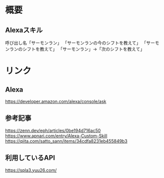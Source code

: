 # 概要
## Alexaスキル
呼び出し名「サーモンラン」
「サーモンランの今のシフトを教えて」
「サーモンランのシフトを教えて」
「サーモンラン」→「次のシフトを教えて」

# リンク
## Alexa
https://developer.amazon.com/alexa/console/ask

## 参考記事
https://zenn.dev/eph/articles/0be194d716ac50
https://www.apnari.com/entry/Alexa-Custom-Skill
https://qiita.com/satto_sann/items/34cdfa8231eb455849b3

## 利用しているAPI
https://spla3.yuu26.com/